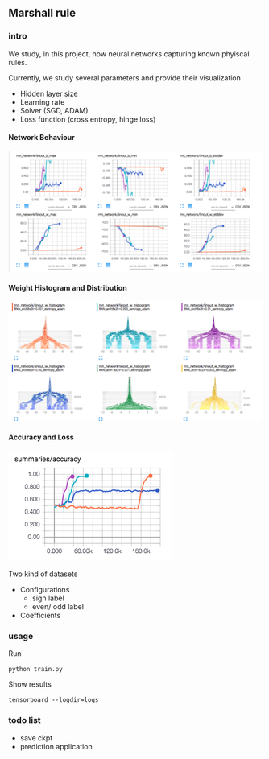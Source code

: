 ## Marshall rule

### intro
We study, in this project, how neural networks capturing known phyiscal rules.

Currently, we study several parameters and provide their visualization
* Hidden layer size
* Learning rate
* Solver (SGD, ADAM)
* Loss function (cross entropy, hinge loss)

#### Network Behaviour
![Network Behaviour](samples/weights.png)

#### Weight Histogram and Distribution
![Weight Distribution](samples/weightdist.png)

#### Accuracy and Loss
![Accuracy and Loss](samples/accuracies.png)

Two kind of datasets
* Configurations
    * sign label
    * even/ odd label
* Coefficients

### usage

Run 
```
python train.py
```

Show results
```
tensorboard --logdir=logs
```

### todo list
* save ckpt 
* prediction application
